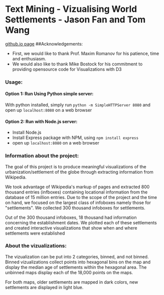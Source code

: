 # Text Mining - Vizualising World Settlements - Jason Fan and Tom Wang
[github.io page](http://jasonfan74.github.io/world-settlements)
##Acknowledgements:

* First, we would like to thank Prof. Maxim Romanov for his patience, time and enthusiasm.
* We would also like to thank Mike Bostock for his commitment to providing opensource code for Visualizations with D3

### Usage:

#### Option 1: Run Using Python simple server:
With python installed, simply run `python -m SimpleHTTPServer 8080` and open up `localhost:8080` on a web browser

#### Option 2: Run with Node.js server:
* Install Node.js
* Install Express package with NPM, using `npm install express`
* open up `localhost:8080` on a web browser

### Information about the project:

The goal of this project is to produce meaningful visualizations of the urbanization/settlement of the globe through extracting information from Wikipedia.

We took advantage of Wikipedia's markup of pages and extracted 800 thousand entries (infboxes) containing locational information from the database of 15 million entries. Due to the scope of the project and the time on hand, we focused on the largest class of infoboxes namely those for "settlements". We collected 300 thousand infoboxes for settlements.

Out of the 300 thousand infoboxes, 18 thousand had information concerning the establishment dates. We plotted each of these settlements and created interactive visualizations that show when and where settlements were established

### About the vizualizations:

The vizualization can be put into 2 categories, binned, and not binned. Binned vizualizations collect points into hexagonal bins on the map and display the median age of settlements within the hexagonal area. The unbinned maps display each of the 18,000 points on the maps.

For both maps, older settlements are mapped in dark colors, new settlements are displayed in light blue.

